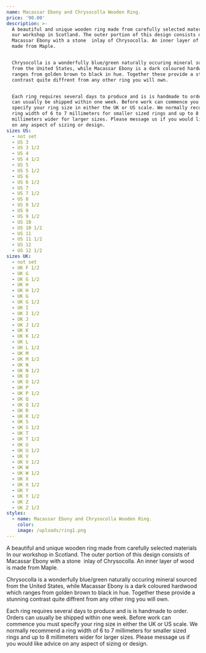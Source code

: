 ```yaml
---
name: Macassar Ebony and Chrysocolla Wooden Ring.
price: '90.00'
description: >-
  A beautiful and unique wooden ring made from carefully selected materials In
  our workshop in Scotland. The outer portion of this design consists of
  Macassar Ebony with a stone  inlay of Chrysocolla. An inner layer of wood is
  made from Maple.


  Chrysocolla is a wonderfully blue/green naturally occuring mineral sourced
  from the United States, while Macassar Ebony is a dark coloured hardwood which
  ranges from golden brown to black in hue. Together these provide a stunning
  contrast quite diffrent from any other ring you will own.


  Each ring requires several days to produce and is is handmade to order. Orders
  can usually be shipped within one week. Before work can commence you must
  specify your ring size in either the UK or US scale. We normally recommend a
  ring width of 6 to 7 millimeters for smaller sized rings and up to 8
  millimeters wider for larger sizes. Please message us if you would like advice
  on any aspect of sizing or design.
sizes US:
  - not set
  - US 3
  - US 3 1/2
  - US 4
  - US 4 1/2
  - US 5
  - US 5 1/2
  - US 6
  - US 6 1/2
  - US 7
  - US 7 1/2
  - US 8
  - US 8 1/2
  - US 9
  - US 9 1/2
  - US 10
  - US 10 1/2
  - US 11
  - US 11 1/2
  - US 12
  - US 12 1/2
sizes UK:
  - not set
  - UK F 1/2
  - UK G
  - UK G 1/2
  - UK H
  - UK H 1/2
  - UK G
  - UK G 1/2
  - UK I
  - UK I 1/2
  - UK J
  - UK J 1/2
  - UK K
  - UK K 1/2
  - UK L
  - UK L 1/2
  - UK M
  - UK M 1/2
  - UK N
  - UK N 1/2
  - UK O
  - UK O 1/2
  - UK P
  - UK P 1/2
  - UK Q
  - UK Q 1/2
  - UK R
  - UK R 1/2
  - UK S
  - UK S 1/2
  - UK T
  - UK T 1/2
  - UK U
  - UK U 1/2
  - UK V
  - UK V 1/2
  - UK W
  - UK W 1/2
  - UK X
  - UK X 1/2
  - UK Y
  - UK Y 1/2
  - UK Z
  - UK Z 1/2
styles:
  - name: Macassar Ebony and Chrysocolla Wooden Ring.
    color:
    image: /uploads/ring1.png
---
```


A beautiful and unique wooden ring made from carefully selected materials In our workshop in Scotland. The outer portion of this design consists of Macassar Ebony with a stone&nbsp; inlay of Chrysocolla. An inner layer of wood is made from Maple.

Chrysocolla is a wonderfully blue/green naturally occuring mineral sourced from the United States, while Macassar Ebony is a dark coloured hardwood which ranges from golden brown to black in hue. Together these provide a stunning contrast quite diffrent from any other ring you will own.

Each ring requires several days to produce and is is handmade to order. Orders can usually be shipped within one week. Before work can commence you must specify your ring size in either the UK or US scale. We normally recommend a ring width of 6 to 7 millimeters for smaller sized rings and up to 8 millimeters wider for larger sizes. Please message us if you would like advice on any aspect of sizing or design.